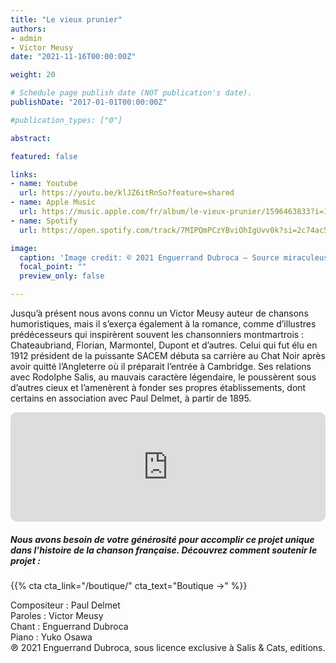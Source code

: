 ```yaml
---
title: "Le vieux prunier"
authors:
- admin
- Victor Meusy
date: "2021-11-16T00:00:00Z"

weight: 20

# Schedule page publish date (NOT publication's date).
publishDate: "2017-01-01T00:00:00Z"

#publication_types: ["0"]

abstract: 

featured: false

links:
- name: Youtube
  url: https://youtu.be/klJZ6itRnSo?feature=shared
- name: Apple Music
  url: https://music.apple.com/fr/album/le-vieux-prunier/1596463833?i=1596464055
- name: Spotify
  url: https://open.spotify.com/track/7MIPQmPCzYBviOhIgUvv0k?si=2c74ac5264d1440b

image:
  caption: 'Image credit: © 2021 Enguerrand Dubroca – Source miraculeuse à Saint-Julien-le-Pauvre Paris 5e, Anonyme / Collection E. Dubroca'
  focal_point: ""
  preview_only: false

---
```


Jusqu’à présent nous avons connu un Victor Meusy auteur de chansons humoristiques, mais il s’exerça également à la romance, comme d’illustres prédécesseurs qui inspirèrent souvent les chansonniers montmartrois : Chateaubriand, Florian, Marmontel, Dupont et d’autres. Celui qui fut élu en 1912 président de la puissante SACEM débuta sa carrière au Chat Noir après avoir quitté l’Angleterre où il préparait l’entrée à Cambridge. Ses relations avec Rodolphe Salis, au mauvais caractère légendaire, le poussèrent sous d’autres cieux et l’amenèrent à fonder ses propres établissements, dont certains en association avec Paul Delmet, à partir de 1895.


<iframe allow="autoplay *; encrypted-media *; fullscreen *; clipboard-write" frameborder="0" height="175" style="width:100%;max-width:720px;overflow:hidden;border-radius:10px;" sandbox="allow-forms allow-popups allow-same-origin allow-scripts allow-storage-access-by-user-activation allow-top-navigation-by-user-activation" src="https://embed.music.apple.com/fr/album/le-vieux-prunier/1596463833?i=1596464055"></iframe>

##### Nous avons besoin de votre générosité pour accomplir ce projet unique dans l’histoire de la chanson française. Découvrez comment soutenir le projet :
{{% cta cta_link="/boutique/" cta_text="Boutique →" %}}

<p>Compositeur : Paul Delmet <br>
Paroles : Victor Meusy<br>
Chant : Enguerrand Dubroca<br>
Piano : Yuko Osawa<br>
℗ 2021 Enguerrand Dubroca, sous licence exclusive à Salis & Cats, editions.</p>


